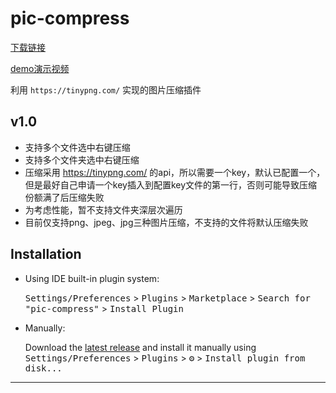 # pic-compress

[下载链接](res/pic-compress-1.0.zip)

[demo演示视频](res/demo演示.mov)

<!-- Plugin description -->
利用 `https://tinypng.com/` 实现的图片压缩插件
<!-- Plugin description end -->

## v1.0
- 支持多个文件选中右键压缩
- 支持多个文件夹选中右键压缩
- 压缩采用 https://tinypng.com/ 的api，所以需要一个key，默认已配置一个，但是最好自己申请一个key插入到配置key文件的第一行，否则可能导致压缩份额满了后压缩失败
- 为考虑性能，暂不支持文件夹深层次遍历
- 目前仅支持png、jpeg、jpg三种图片压缩，不支持的文件将默认压缩失败

## Installation

- Using IDE built-in plugin system:
  
  <kbd>Settings/Preferences</kbd> > <kbd>Plugins</kbd> > <kbd>Marketplace</kbd> > <kbd>Search for "pic-compress"</kbd> >
  <kbd>Install Plugin</kbd>
- Manually:

  Download the [latest release](res/pic-compress-1.0.zip) and install it manually using
  <kbd>Settings/Preferences</kbd> > <kbd>Plugins</kbd> > <kbd>⚙️</kbd> > <kbd>Install plugin from disk...</kbd>
  
---
